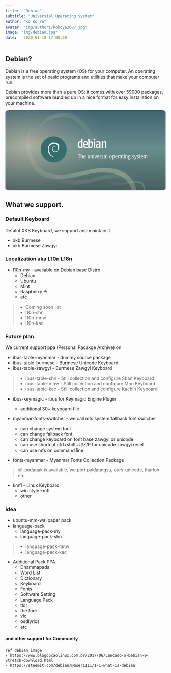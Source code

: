 ```yaml
---
title:  "Debian"
subtitle: "Universial Operating System"
author: "Ko Ko Ye"
avatar: "img/authors/kokoye2007.jpg"
image: "img/debian.jpg"
date:   2020-01-10 17:00:00
---
```


## Debian?

Debian is a free operating system (OS) for your computer. An operating system is the set of basic programs and utilities that make your computer run.

Debian provides more than a pure OS: it comes with over 59000 packages, precompiled software bundled up in a nice format for easy installation on your machine. 

![](./img/debian-1.png)

## What we support.

### Default Keyboard 

Defalut XKB Keyboard, we support and maintain it. 

- xkb Burmese 
- xkb Burmese Zawgyi 

### Localization aka L10n L18n 
- l10n-my  - available on Debian base Distro 
	- Debian
	- Ubuntu
	- Mint
	- Raspberry Pi
	- etc 
>- Coming soon list
>- l10n-shn
>- l10n-mnw
>- l10n-kac

### Future plan.

We current support ppa (Personal Pacakge Archive) on 

- ibus-table-myanmar - dummy source package
 - ibus-table-burmese - Burmese Unicode Keyboard
 - ibus-table-zawgyi - Burmese Zawgyi Keyboard
> - ibus-table-shn - Still collection and configure Shan Keyboard
> - ibus-table-mnw - Still collection and configure Mon Keyboard
> - ibus-table-kac - Still collection and configure Kachin Keyboard

- ibus-keymagic - ibus for Keymagic Engine Plugin
	- additional 30+ keyboard file 

- myanmar-fonts-switcher - we call mfs system fallback font switcher 
	- can change system font
	- can change fallback font
	- can change keyboard on font base zawgyi or unicode
	- can use shortcut ctrl+shift+U/Z/R for unicode zawgyi reset
	- can use mfs on command line
- fonts-myanmar - Myanmar Fonts Collection Package
> sil-padauak is available, we port pyidaungsu, ours-unicode, tharlon etc
- kmfl - Linux Keyboard 
	- win style kmfl
	- other  
### Idea
- ubuntu-mm-wallpaper pack
- language-pack 
	- language-pack-my
	- language-pack-shn
>	- language-pack-mnw 
> - language-pack-kac
- Additional Pack PPA
	- Dhammapada 
	- Word List 
	- Dictionary 
	- Keyboard
	- Fonts
	- Software Setting
	- Language Pack 
	- tldr
	- the fuck
	- vlc 
	- osdlyrics
	- etc

#### and other support for Community 

``` 
ref debian image 
- https://www.blogopcaolinux.com.br/2017/06/Lancado-o-Debian-9-Stretch-download.html 
- https://steemit.com/debian/@aser1111/1-1-what-is-debian 
```
